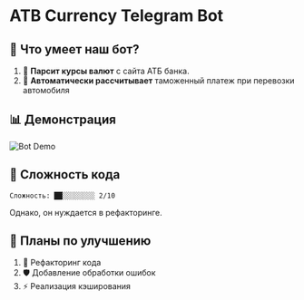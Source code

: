 # ATB Currency Telegram Bot


## 🌟 Что умеет наш бот?

1. 💱 **Парсит курсы валют** с сайта АТБ банка.
2. 🧮 **Автоматически рассчитывает** таможенный платеж при перевозки автомобиля


## 📊 Демонстрация

![Bot Demo](https://media.giphy.com/media/v1.Y2lkPTc5MGI3NjExcDd6bWV4Nnk2OXE2NXJ1ZHIyYmRxbTU1aGxxZDVxaWYyYnQxbGpmbiZlcD12MV9pbnRlcm5hbF9naWZfYnlfaWQmY3Q9Zw/l46Cy1rHbQ92uuLXa/giphy.gif)

## 🧠 Сложность кода

```
Сложность: ██░░░░░░░░ 2/10
```

Однако, он нуждается в рефакторинге.

## 🚧 Планы по улучшению

1. 🔧 Рефакторинг кода 
2. 🛡 Добавление обработки ошибок 
3. ⚡ Реализация кэширования


